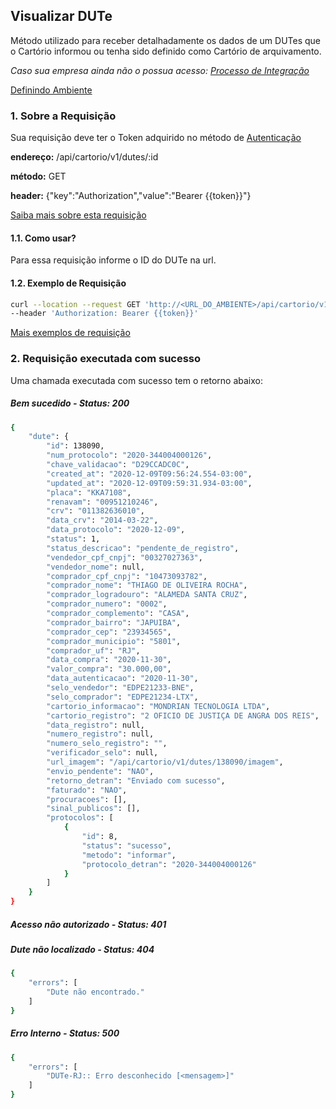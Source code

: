 ## Visualizar DUTe

Método utilizado para receber detalhadamente os dados de um DUTes que o Cartório informou ou tenha sido definido como Cartório de arquivamento.

*Caso sua empresa ainda não o possua acesso: [Processo de Integração](../integracao.md)*

[Definindo Ambiente](../ambiente.md)

### 1. Sobre a Requisição

Sua requisição deve ter o Token adquirido no método de [Autenticação](autenticacao.md)

__endereço:__ /api/cartorio/v1/dutes/:id

__método:__ GET

__header:__ {"key":"Authorization","value":"Bearer {{token}}"}

[Saiba mais sobre esta requisição](https://documenter.getpostman.com/view/5620626/TVmV4YYQ)

#### 1.1. Como usar?

Para essa requisição informe o ID do DUTe na url.

#### 1.2. Exemplo de Requisição

```bash
curl --location --request GET 'http://<URL_DO_AMBIENTE>/api/cartorio/v1/dutes/138090' \
--header 'Authorization: Bearer {{token}}'
```

[Mais exemplos de requisição](https://documenter.getpostman.com/view/5620626/TVmV4YYQ)

### 2. Requisição executada com sucesso

Uma chamada executada com sucesso tem o retorno abaixo: 

##### Bem sucedido - Status: 200
```bash
{
    "dute": {
        "id": 138090,
        "num_protocolo": "2020-344004000126",
        "chave_validacao": "D29CCADC0C",
        "created_at": "2020-12-09T09:56:24.554-03:00",
        "updated_at": "2020-12-09T09:59:31.934-03:00",
        "placa": "KKA7108",
        "renavam": "00951210246",
        "crv": "011382636010",
        "data_crv": "2014-03-22",
        "data_protocolo": "2020-12-09",
        "status": 1,
        "status_descricao": "pendente_de_registro",
        "vendedor_cpf_cnpj": "00327027363",
        "vendedor_nome": null,
        "comprador_cpf_cnpj": "10473093782",
        "comprador_nome": "THIAGO DE OLIVEIRA ROCHA",
        "comprador_logradouro": "ALAMEDA SANTA CRUZ",
        "comprador_numero": "0002",
        "comprador_complemento": "CASA",
        "comprador_bairro": "JAPUIBA",
        "comprador_cep": "23934565",
        "comprador_municipio": "5801",
        "comprador_uf": "RJ",
        "data_compra": "2020-11-30",
        "valor_compra": "30.000,00",
        "data_autenticacao": "2020-11-30",
        "selo_vendedor": "EDPE21233-BNE",
        "selo_comprador": "EDPE21234-LTX",
        "cartorio_informacao": "MONDRIAN TECNOLOGIA LTDA",
        "cartorio_registro": "2 OFICIO DE JUSTIÇA DE ANGRA DOS REIS",
        "data_registro": null,
        "numero_registro": null,
        "numero_selo_registro": "",
        "verificador_selo": null,
        "url_imagem": "/api/cartorio/v1/dutes/138090/imagem",
        "envio_pendente": "NAO",
        "retorno_detran": "Enviado com sucesso",
        "faturado": "NAO",
        "procuracoes": [],
        "sinal_publicos": [],
        "protocolos": [
            {
                "id": 8,
                "status": "sucesso",
                "metodo": "informar",
                "protocolo_detran": "2020-344004000126"
            }
        ]
    }
}
```

##### Acesso não autorizado - Status: 401

##### Dute não localizado - Status: 404

```bash
{
    "errors": [
        "Dute não encontrado."
    ]
}
```

##### Erro Interno - Status: 500
```bash
{
    "errors": [
        "DUTe-RJ:: Erro desconhecido [<mensagem>]"
    ]
}
```
